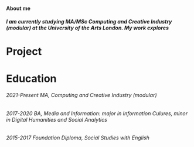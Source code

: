 #### About me 
##### I am currently studying MA/MSc Computing and Creative Industry (modular) at the University of the Arts London. My work explores 









# Project 








# Education 
###### 2021-Present MA, Computing and Creative Industry (modular)
###### 2017-2020 BA, Media and Information: major in Information Culures, minor in Digital Humanities and Social Analytics 
###### 2015-2017 Foundation Diploma, Social Studies with English

